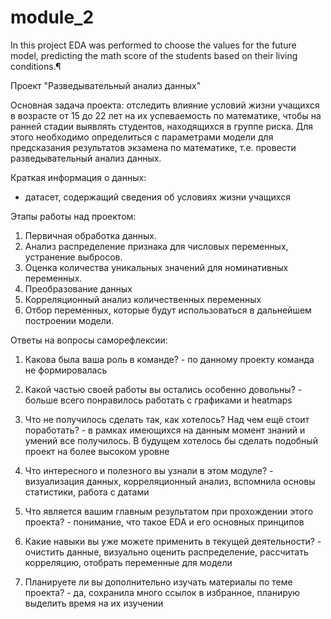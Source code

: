 # module_2


In this project EDA was performed to choose the values for the future model, predicting the math score of the students based on their living conditions.¶


Проект "Разведывательный анализ данных"

Основная задача проекта: отследить влияние условий жизни учащихся в возрасте от 15 до 22 лет на их успеваемость по математике, чтобы на ранней стадии выявлять студентов, находящихся в группе риска.
Для этого необходимо определиться с параметрами модели для предсказания результатов экзамена по математике, т.е. провести разведывательный анализ данных. 

Краткая информация о данных:
- датасет, содержащий сведения об условиях жизни учащихся

Этапы работы над проектом:
1. Первичная обработка данных.
2. Анализ распределение признака для числовых переменных, устранение выбросов.
3. Оценка количества уникальных значений для номинативных переменных.
4. Преобразование данных
5. Корреляционный анализ количественных переменных
6. Отбор переменных, которые будут использоваться в дальнейшем построении модели.

Ответы на вопросы саморефлексии:

1. Какова была ваша роль в команде? - по данному проекту команда не формировалась

2. Какой частью своей работы вы остались особенно довольны? - больше всего понравилось работать с графиками и heatmaps

3. Что не получилось сделать так, как хотелось? Над чем ещё стоит поработать? - в рамках имеющихся на данным момент знаний и умений все получилось. В будущем хотелось бы сделать подобный проект на более высоком уровне

4. Что интересного и полезного вы узнали в этом модуле? - визуализация данных, корреляционный анализ, вспомнила основы статистики, работа с датами

5. Что является вашим главным результатом при прохождении этого проекта? - понимание, что такое EDA и его основных принципов

6. Какие навыки вы уже можете применить в текущей деятельности? - очистить данные, визуально оценить распределение, рассчитать корреляцию, отобрать переменные для модели

7. Планируете ли вы дополнительно изучать материалы по теме проекта? - да, сохранила много ссылок в избранное, планирую выделить время на их изучении
